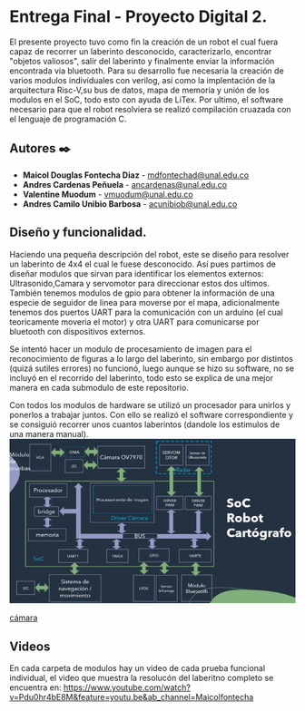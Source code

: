 # Entrega Final - Proyecto Digital 2.

El presente proyecto tuvo como fin la creación de un robot el cual fuera capaz de recorrer un laberinto desconocido, caracterizarlo, encontrar "objetos valiosos", salir del laberinto y finalmente enviar la información encontrada via bluetooth. Para su desarrollo fue necesaria la creación de varios modulos individuales con verilog, así como la implentación de la arquitectura Risc-V,su bus de datos, mapa de memoria y unión de los modulos en el SoC, todo esto con ayuda de LiTex. Por ultimo, el software necesario para que el robot resolviera se realizó compilación cruazada con el lenguaje de programación C.


## Autores ✒️

* **Maicol Douglas Fontecha Diaz** - mdfontechad@unal.edu.co
* **Andres Cardenas Peñuela** - ancardenas@unal.edu.co
* **Valentine Muodum** - vmuodum@unal.edu.co
* **Andres Camilo Unibio Barbosa** - acunibiob@unal.edu.co

## Diseño y funcionalidad.
Haciendo una pequeña descripción del robot, este se diseño para resolver un laberinto de 4x4 el cual le fuese desconocido. Así pues partimos de diseñar modulos que sirvan para identificar los elementos externos: Ultrasonido,Camara y servomotor para direccionar estos dos ultimos. También tenemos modulos de gpio para obtener la información de una especie de seguidor de linea para moverse por el mapa, adicionalmente tenemos dos puertos UART para la comunicación con un arduino (el cual teoricamente moveria el motor) y otra UART para comunicarse por bluetooth con dispositivos externos.

Se intentó hacer un modulo de procesamiento de imagen para el reconocimiento de figuras a lo largo del laberinto, sin embargo por distintos (quizá sutiles errores) no funcionó, luego aunque se hizo su software, no se incluyó en el recorrido del laberinto, todo esto se explica de una mejor manera en cada submodulo de este repositorio.

Con todos los modulos de hardware se utilizó un procesador para unirlos y ponerlos a trabajar juntos. Con ello se realizó el software correspondiente y se consiguió recorrer unos cuantos laberintos (dandole los estimulos de una manera manual).
![](/Captura%20de%20pantalla%20de%202020-12-16%2019-34-48.png)


[cámara](https://github.com/unal-edigital2/w07_entrega-_final-grupo02/tree/main/Hardware/Modulos/camara/Procesamiento)

## Videos  
En cada carpeta de modulos hay un video de cada prueba funcional individual, el video que muestra la resolucón del laberitno completo se encuentra en: 
https://www.youtube.com/watch?v=Pdu0hr4bE8M&feature=youtu.be&ab_channel=Maicolfontecha
